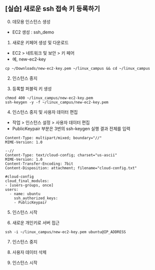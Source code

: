 ## [실습] 새로운 ssh 접속 키 등록하기

0. 데모용 인스턴스 생성
 + EC2 생성 : ssh_demo

1. 새로운 키페어 생성 및 다운로드 
 + EC2 > 네트워크 및 보안 > 키 페어
 + 예, new-ec2-key
 ```
 cp ~/Downloads/new-ec2-key.pem ~/linux_campus && cd ~/linux_campus
 ```

2. 인스턴스 중지

3. 등록할 퍼블릭 키 생성 
```
chmod 400 ~/linux_campus/new-ec2-key.pem
ssh-keygen -y -f ~/linux_campus/new-ec2-key.pem
```

4. 인스턴스 중지 및 사용자 데이터 편집
 + 작업 > 인스턴스 설정 > 사용자 데이터 편집
 + PublicKeypair 부분은 3번의 ssh-keygen 실행 결과 전체를 입력
```
Content-Type: multipart/mixed; boundary="//"
MIME-Version: 1.0

--//
Content-Type: text/cloud-config; charset="us-ascii"
MIME-Version: 1.0
Content-Transfer-Encoding: 7bit
Content-Disposition: attachment; filename="cloud-config.txt"

#cloud-config
cloud_final_modules:
- [users-groups, once]
users:
  - name: ubuntu
    ssh_authorized_keys: 
    - PublicKeypair
```

5. 인스턴스 시작

6. 새로운 개인키로 서버 접근
```
ssh -i ~/linux_campus/new-ec2-key.pem ubuntu@IP_ADDRESS
```
7. 인스턴스 중지

8. 사용자 데이터 삭제

9. 인스턴스 시작


